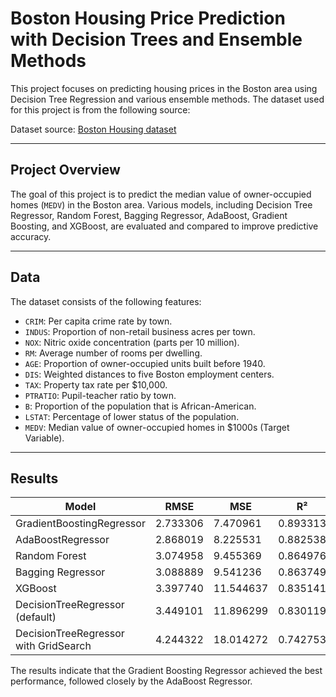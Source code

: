 # Boston Housing Price Prediction with Decision Trees and Ensemble Methods

This project focuses on predicting housing prices in the Boston area using Decision Tree Regression and various ensemble methods. The dataset used for this project is from the following source:

Dataset source: [Boston Housing dataset](https://www.kaggle.com/datasets/arslanali4343/real-estate-dataset)

---

## Project Overview

The goal of this project is to predict the median value of owner-occupied homes (`MEDV`) in the Boston area. Various models, including Decision Tree Regressor, Random Forest, Bagging Regressor, AdaBoost, Gradient Boosting, and XGBoost, are evaluated and compared to improve predictive accuracy.

---

## Data

The dataset consists of the following features:
- `CRIM`: Per capita crime rate by town.
- `INDUS`: Proportion of non-retail business acres per town.
- `NOX`: Nitric oxide concentration (parts per 10 million).
- `RM`: Average number of rooms per dwelling.
- `AGE`: Proportion of owner-occupied units built before 1940.
- `DIS`: Weighted distances to five Boston employment centers.
- `TAX`: Property tax rate per $10,000.
- `PTRATIO`: Pupil-teacher ratio by town.
- `B`: Proportion of the population that is African-American.
- `LSTAT`: Percentage of lower status of the population.
- `MEDV`: Median value of owner-occupied homes in $1000s (Target Variable).

---

## Results

| Model                        | RMSE       | MSE       | R²       |
|------------------------------|------------|-----------|----------|
| GradientBoostingRegressor     | 2.733306   | 7.470961  | 0.893313 |
| AdaBoostRegressor             | 2.868019   | 8.225531  | 0.882538 |
| Random Forest                 | 3.074958   | 9.455369  | 0.864976 |
| Bagging Regressor            | 3.088889   | 9.541236  | 0.863749 |
| XGBoost                      | 3.397740   | 11.544637 | 0.835141 |
| DecisionTreeRegressor (default) | 3.449101   | 11.896299 | 0.830119 |
| DecisionTreeRegressor with GridSearch | 4.244322 | 18.014272 | 0.742753 |

The results indicate that the Gradient Boosting Regressor achieved the best performance, followed closely by the AdaBoost Regressor.
